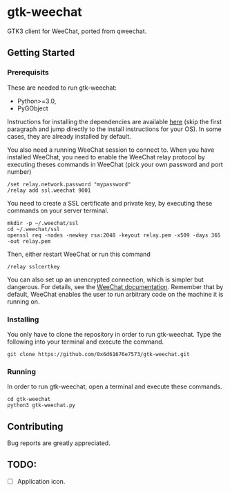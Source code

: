 # gtk-weechat
GTK3 client for WeeChat, ported from qweechat.

## Getting Started

### Prerequisits
These are needed to run gtk-weechat:
- Python>=3.0,
- PyGObject

Instructions for installing the dependencies are available [here](https://pygobject.readthedocs.io/en/latest/getting_started.html) (skip the first paragraph and jump directly to the install instructions for your OS). In some cases, they are already installed by default.

You also need a running WeeChat session to connect to. When you have installed WeeChat, you need to enable the WeeChat relay protocol by executing theses commands in WeeChat (pick your own password and port number)
```
/set relay.network.password "mypassword"
/relay add ssl.weechat 9001
```
You need to create a SSL certificate and private key, by executing these commands on your server terminal.
```
mkdir -p ~/.weechat/ssl
cd ~/.weechat/ssl
openssl req -nodes -newkey rsa:2048 -keyout relay.pem -x509 -days 365 -out relay.pem
```
Then, either restart WeeChat or run this command
```
/relay sslcertkey
```

You can also set up an unencrypted connection, which is simpler but dangerous. For details, see the [WeeChat documentation](https://weechat.org/files/doc/stable/weechat_user.en.html#relay_plugin). Remember that by default, WeeChat enables the user to run arbitrary code on the machine it is running on.

### Installing
You only have to clone the repository in order to run gtk-weechat. Type the following into your terminal and execute the command.
```
git clone https://github.com/0x6d61676e7573/gtk-weechat.git
```

### Running
In order to run gtk-weechat, open a terminal and execute these commands.
```
cd gtk-weechat
python3 gtk-weechat.py
```

## Contributing
Bug reports are greatly appreciated.

## TODO:
- [ ] Application icon.

